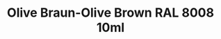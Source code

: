 ---
layout: product
title: "Olive Braun-Olive Brown RAL 8008 10ml"
price: "330" 
desc: "Acrylic Laquer 10mL"
img_path: "/assets/img/RC218.jpg"
brand: "AK "
available: false
special_offer: false
new: false
soon: false
cat: "020000"
subcat: "020200"
subsubcat: "020201"
sifra: "RC218"
popular: false
---